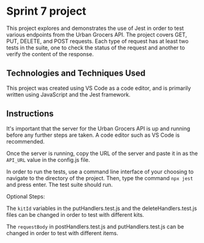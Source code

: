 # Sprint 7 project
This project explores and demonstrates the use of Jest in order to test various endpoints from the Urban Grocers API. The project covers GET, PUT, DELETE, and POST requests. Each type of request has at least two tests in the suite, one to check the status of the request and another to verify the content of the response.
## Technologies and Techniques Used
This project was created using VS Code as a code editor, and is primarily written using JavaScript and the Jest framework.
## Instructions
It's important that the server for the Urban Grocers API is up and running before any further steps are taken. A code editor such as VS Code is recommended.

Once the server is running, copy the URL of the server and paste it in as the `API_URL` value in the config.js file.

In order to run the tests, use a command line interface of your choosing to navigate to the directory of the project. Then, type the command `npx jest` and press enter. The test suite should run.

Optional Steps:

The `kitId` variables in the putHandlers.test.js and the deleteHandlers.test.js files can be changed in order to test with different kits.

The `requestBody` in postHandlers.test.js and putHandlers.test.js can be changed in order to test with different items.